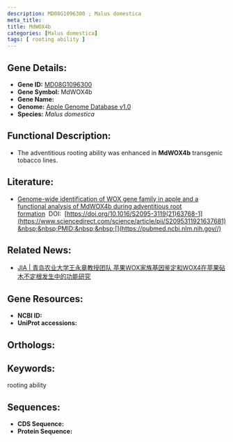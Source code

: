 ```yaml
---
description: MD08G1096300 ; Malus domestica
meta_title:
title: MdWOX4b
categories: [Malus domestica]
tags: [ rooting ability ]
---
```


## Gene Details:
- **Gene ID:**	[MD08G1096300]()
- **Gene Symbol:** MdWOX4b
- **Gene Name:** 
- **Genome:** [Apple Genome Database v1.0]()
- **Species:** *Malus domestica*

## Functional Description:
   - The adventitious rooting ability was enhanced in **MdWOX4b** transgenic tobacco lines.

## Literature:
   - [Genome-wide identification of WOX gene family in apple and a functional analysis of MdWOX4b during adventitious root formation]( https://www.sciencedirect.com/science/article/pii/S2095311921637681)&nbsp;&nbsp;DOI:&nbsp;&nbsp;[https://doi.org/10.1016/S2095-3119(21)63768-1](https://www.sciencedirect.com/science/article/pii/S2095311921637681)&nbsp;&nbsp;PMID:&nbsp;&nbsp;[](https://pubmed.ncbi.nlm.nih.gov//)

## Related News:
   - [JIA | 青岛农业大学王永章教授团队 苹果WOX家族基因鉴定和WOX4在苹果砧木不定根发生中的功能研究](https://mp.weixin.qq.com/s?__biz=Mzg3MDEwNDEyMg==&mid=2247528593&idx=6&sn=083ea0ac4a18d5da7640cbc3fe0b41a9&chksm=ce90ddc4f9e754d26e9297ba449e8e988e4919461e126380e37c27e6c814327ed17d37635f85&scene=27#wechat_redirect)

## Gene Resources:
- **NCBI ID:** [](https://www.ncbi.nlm.nih.gov/gene/?term=)
- **UniProt accessions:** [](https://www.uniprot.org/uniprotkb//entry)

## Orthologs:

## Keywords:
rooting ability

## Sequences:
- **CDS Sequence:**
- **Protein Sequence:**

